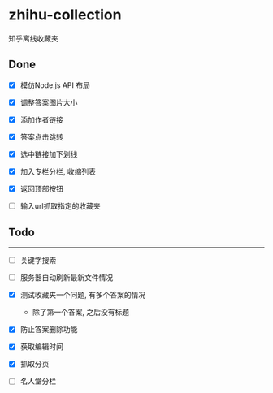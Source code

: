 # zhihu-collection
知乎离线收藏夹

## Done
- [x] 模仿Node.js API 布局
- [x] 调整答案图片大小
- [x] 添加作者链接
- [x] 答案点击跳转
- [x] 选中链接加下划线
- [x] 加入专栏分栏, 收缩列表
- [x] 返回顶部按钮
- [ ] 输入url抓取指定的收藏夹



## Todo
---
- [ ] 关键字搜索
- [ ] 服务器自动刷新最新文件情况
- [x] 测试收藏夹一个问题, 有多个答案的情况
    - 除了第一个答案, 之后没有标题
- [x] 防止答案删除功能
- [x] 获取编辑时间 
- [x] 抓取分页
- [ ] 名人堂分栏


